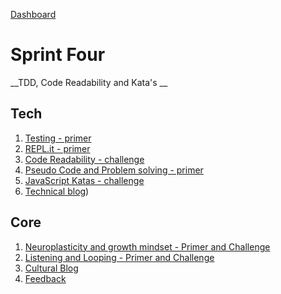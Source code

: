[Dashboard](../README.md)

# Sprint Four

__TDD, Code Readability and Kata's __

## Tech

1. [Testing - primer](js-testing.md)
2. [REPL.it - primer](js-repl-intro.md)
3. [Code Readability - challenge](js-code-readability.md)       
4. [Pseudo Code and Problem solving - primer](js-pseudocode-problem-solving)   
5. [JavaScript Katas - challenge](js-katas)
6. [Technical blog](blog-sprint4-technical.md))  

## Core 

1. [Neuroplasticity and growth mindset - Primer and Challenge](core-neuro-growth-mindset.md)
2. [Listening and Looping - Primer and Challenge](../resources/listening-looping.md)
3. [Cultural Blog](core-blog-mindset.md)
4. [Feedback](../resources/feedback.md)
